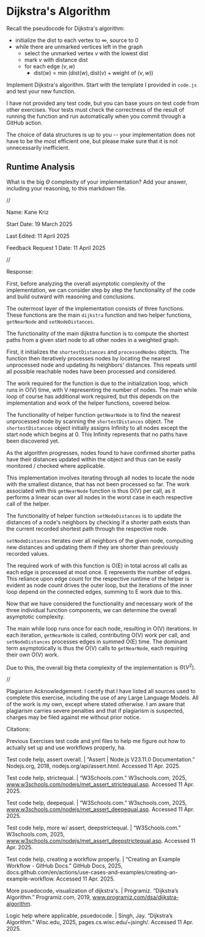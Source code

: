 # Dijkstra's Algorithm

Recall the pseudocode for Dijkstra's algorithm:
- initialize the dist to each vertex to $\infty$, source to 0
- while there are unmarked vertices left in the graph
    - select the unmarked vertex $v$ with the lowest dist
    - mark $v$ with distance dist
    - for each edge $(v,w)$
        - dist($w$) = min $\left(\textrm{dist}(w), \textrm{dist}(v) + \textrm{weight of }(v, w)\right)$

Implement Dijkstra's algorithm. Start with the template I provided in `code.js`
and test your new function.

I have not provided any test code, but you can base yours on test code from
other exercises. Your tests must check the correctness of the result of running
the function and run automatically when you commit through a GitHub action.

The choice of data structures is up to you -- your implementation does not have
to be the most efficient one, but please make sure that it is not unnecessarily
inefficient.

## Runtime Analysis

What is the big $\Theta$ complexity of your implementation? Add your
answer, including your reasoning, to this markdown file.


//


Name: Kane Kriz

Start Date: 19 March 2025

Last Edited: 11 April 2025

Feedback Request 1 Date: 11 April 2025


//


Response:


First, before analyzing the overall asymptotic complexity of the implementation, we can consider step by step the functionality of the code and build outward with reasoning and conclusions.

The outermost layer of the implementation consists of three functions.
These functions are the main `dijkstra` function and two helper functions, `getNearNode` and `setNodeDistances`.

The functionality of the main dijkstra function is to compute the shortest paths from a given start node to all other nodes in a weighted graph.

First, it initializes the `shortestDistances` and `processedNodes` objects.
The function then iteratively processes nodes by locating the nearest unprocessed node and updating its neighbors' distances.
This repeats until all possible reachable nodes have been processed and considered. 

The work required for the function is due to the initialization loop, which runs in O(V) time, with V representing the number of nodes. 
The main while loop of course has additional work required, but this depends on the implementation and work of the helper functions, covered below.

The functionality of helper function `getNearNode` is to find the nearest unprocessed node by scanning the `shortestDistances` object. 
The `shortestDistances` object initially assigns Infinity to all nodes except the start node which begins at 0.
This Infinity represents that no paths have been discovered yet. 

As the algorithm progresses, nodes found to have confirmed shorter paths have their distances updated within the object and thus can be easily monitored / checked where applicable.

This implementation involves iterating through all nodes to locate the node with the smallest distance, that has not been processed so far.
The work associated with this `getNearNode` function is thus O(V) per call, as it performs a linear scan over all nodes in the worst case in each respective call of the helper.

The functionality of helper function `setNodeDistances` is to update the distances of a node's neighbors by checking if a shorter path exists than the current recorded shortest path through the respective node.

`setNodeDistances` iterates over all neighbors of the given node, computing new distances and updating them if they are shorter than previously recorded values. 

The required work of with this function is O(E) in total across all calls as each edge is processed at most once.
E represents the number of edges.
This reliance upon edge count for the respective runtime of the helper is evident as node count drives the outer loop, but the iterations of the inner loop depend on the connected edges, summing to E work due to this.

Now that we have considered the functionality and necessary work of the three individual function components, we can determine the overall asymptotic complexity. 

The main while loop runs once for each node, resulting in O(V) iterations.
In each iteration, `getNearNode` is called, contributing O(V) work per call, and `setNodeDistances` processes edges in summed O(E) time. 
The dominant term asymptotically is thus the O(V) calls to `getNearNode`, each requiring their own O(V) work.

Due to this, the overall big theta complexity of the implementation is $Θ(V^2)$.


//


Plagiarism Acknowledgement: I certify that I have listed all sources used to complete this exercise, including the use of any Large Language Models. All of the work is my own, except where stated otherwise. I am aware that plagiarism carries severe penalties and that if plagiarism is suspected, charges may be filed against me without prior notice.



Citations: 


Previous Exercises test code and yml files to help me figure out how to actually set up and use workflows properly, ha.

Test code help, assert overall.      |      “Assert | Node.js V23.11.0 Documentation.” Nodejs.org, 2018, nodejs.org/api/assert.html. Accessed 11 Apr. 2025.

Test code help, strictequal.      |      “W3Schools.com.” W3schools.com, 2025, www.w3schools.com/nodejs/met_assert_strictequal.asp. Accessed 11 Apr. 2025.

Test code help, deepequal.      |      “W3Schools.com.” W3schools.com, 2025, www.w3schools.com/nodejs/met_assert_deepequal.asp. Accessed 11 Apr. 2025.

Test code help, more w/ assert, deepstrictequal.      |      “W3Schools.com.” W3schools.com, 2025, www.w3schools.com/nodejs/met_assert_deepstrictequal.asp. Accessed 11 Apr. 2025.

Test code help, creating a workflow properly.      |      “Creating an Example Workflow - GitHub Docs.” GitHub Docs, 2025, docs.github.com/en/actions/use-cases-and-examples/creating-an-example-workflow. Accessed 11 Apr. 2025.

More psuedocode, visualization of dijkstra's.      |      Programiz. “Dijkstra’s Algorithm.” Programiz.com, 2019, www.programiz.com/dsa/dijkstra-algorithm.

Logic help where applicable, psuedocode.      |      Singh, Jay. “Dijkstra’s Algorithm.” Wisc.edu, 2025, pages.cs.wisc.edu/~jsingh/. Accessed 11 Apr. 2025.


